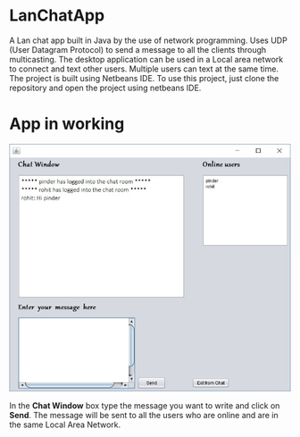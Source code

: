 # LanChatApp
A Lan chat app built in Java by the use of network programming. Uses UDP (User Datagram Protocol) to send a message to all the clients through multicasting. The desktop application can be used  in a Local area network  to 
connect and text other users. Multiple users can text at the same time.
The project is built using Netbeans IDE. To use this project, just clone the repository and open the project using netbeans IDE.
# App in working

![alt text](https://github.com/iamsumitp/lan-chat-app/blob/main/lanchatapp.jpeg)

 In the **Chat Window** box type the message you want to write and click on **Send**. The message will be sent to all the users who are online and are in the same Local Area Network.

